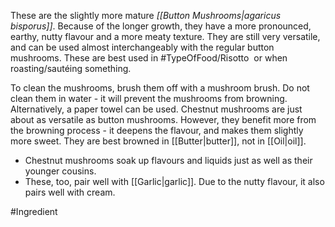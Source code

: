 These are the slightly more mature *[[Button Mushrooms|agaricus bisporus]]*. Because of the longer growth, they have a more pronounced, earthy, nutty flavour and a more meaty texture. They are still very versatile, and can be used almost interchangeably with the regular button mushrooms. These are best used in #TypeOfFood/Risotto  or when roasting/sautéing something.

To clean the mushrooms, brush them off with a mushroom brush. Do not clean them in water - it will prevent the mushrooms from browning. Alternatively, a paper towel can be used.
Chestnut mushrooms are just about as versatile as button mushrooms. However, they benefit more from the browning process - it deepens the flavour, and makes them slightly more sweet. They are best browned in [[Butter|butter]], not in [[Oil|oil]].
- Chestnut mushrooms soak up flavours and liquids just as well as their younger cousins.
- These, too, pair well with [[Garlic|garlic]]. Due to the nutty flavour, it also pairs well with cream.

#Ingredient 
